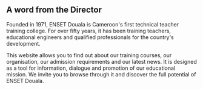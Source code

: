 ## A word from the Director

Founded in 1971, ENSET Douala is Cameroon's first technical teacher training college. For over fifty years, it has been training teachers, educational engineers and qualified professionals for the country's development.

This website allows you to find out about our training courses, our organisation, our admission requirements and our latest news. It is designed as a tool for information, dialogue and promotion of our educational mission. We invite you to browse through it and discover the full potential of ENSET Douala.